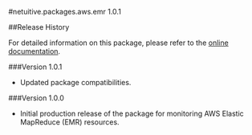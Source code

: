 #netuitive.packages.aws.emr 1.0.1

##Release History

For detailed information on this package, please refer to the [online documentation](https://help.app.netuitive.com/Content/Misc/Datasources/AWS/new_aws_datasource.htm).

###Version 1.0.1

* Updated package compatibilities.

###Version 1.0.0

* Initial production release of the package for monitoring AWS Elastic MapReduce (EMR) resources.
